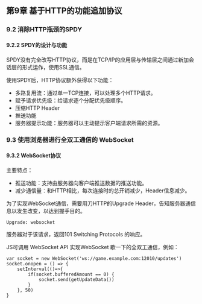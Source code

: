 ## 第9章 基于HTTP的功能追加协议

### 9.2 消除HTTP瓶颈的SPDY

#### 9.2.2 SPDY的设计与功能

SPDY没有完全改写HTTP协议，而是在TCP/IP的应用层与传输层之间通过新加会话层的形式运作，使用SSL通信。

使用SPDY后，HTTP协议额外获得以下功能：

- 多路复用流：通过单一TCP连接，可以处理多个HTTP请求。
- 赋予请求优先级：给请求逐个分配优先级顺序。
- 压缩HTTP Header
- 推送功能
- 服务器提示功能：服务器可以主动提示客户端请求所需的资源。



### 9.3 使用浏览器进行全双工通信的 WebSocket

#### 9.3.2 WebSocket协议

主要特点：

- 推送功能：支持由服务器向客户端推送数据的推送功能。
- 减少通信量：和HTTP相比，每次连接时的总开销减少，Header信息减少。

为了实现WebSocket通信，需要用刀HTTP的Upgrade Header，告知服务器通信息以发生改变，以达到握手目的。

`Upgrade: websocket`

服务器对于该请求，返回101 Switching Protocols 的响应。

JS可调用 WebSocket API 实现WebSocket 歇一下的全双工通信，例如：

```JS
var socket = new WebSocket('ws://game.example.com:12010/updates')
socket.onopen = () => {
    setInterval(()=>{
        if(socket.bufferedAmount == 0) {
            socket.send(getUpdateData())
        }
    }, 50)
}
```

